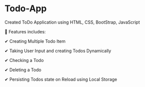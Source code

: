 # Todo-App
Created ToDo Application using HTML, CSS, BootStrap, JavaScript

🔹 Features includes:

✔ Creating Multiple Todo Item

✔ Taking User Input and creating Todos Dynamically

✔ Checking a Todo

✔ Deleting a Todo

✔ Persisting Todos state on Reload using Local Storage

